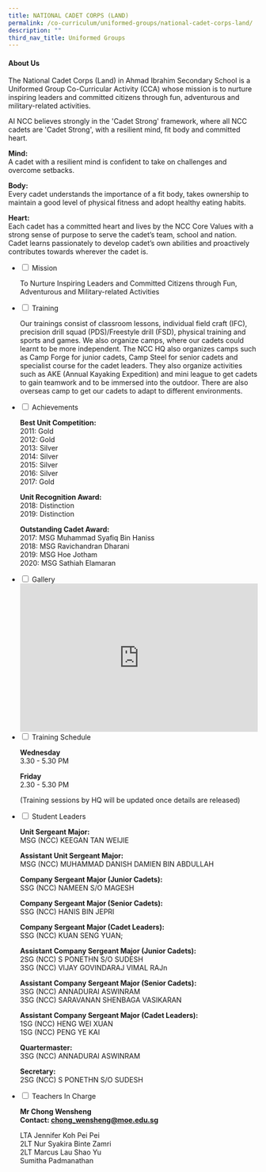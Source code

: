 ```yaml
---
title: NATIONAL CADET CORPS (LAND)
permalink: /co-curriculum/uniformed-groups/national-cadet-corps-land/
description: ""
third_nav_title: Uniformed Groups
---
```

<h4><strong>About Us</strong></h4>
<p>The National Cadet Corps (Land) in Ahmad Ibrahim Secondary School is a Uniformed Group Co-Curricular Activity (CCA) whose mission is to nurture inspiring leaders and committed citizens through fun, adventurous and military-related activities.</p>
<p>AI NCC believes strongly in the 'Cadet Strong' framework, where all NCC cadets are 'Cadet Strong', with a resilient mind, fit body and committed heart.</p>
<p><strong>Mind:<br /></strong>A cadet with a resilient mind is confident to take on challenges and overcome setbacks.</p>
<p><strong>Body:<br /></strong>Every cadet understands the importance of a fit body, takes ownership to maintain a good level of physical fitness and adopt healthy eating habits.</p>
<p><strong>Heart:<br /></strong>Each cadet has a committed heart and lives by the NCC Core Values with a strong sense of purpose to serve the cadet&rsquo;s team, school and nation. Cadet learns passionately to develop cadet&rsquo;s own abilities and proactively contributes towards wherever the cadet is.</p>
<ul class="jekyllcodex_accordion">
<li><input id="accordion1" type="checkbox" /> <label for="accordion1">Mission</label>
<div>
<p>To Nurture Inspiring Leaders and Committed Citizens through Fun, Adventurous and Military-related Activities</p>
</div>
</li>
<li><input id="accordion2" type="checkbox" /> <label for="accordion2">Training</label>
<div>
<p>Our trainings consist of classroom lessons, individual field craft (IFC), precision drill squad (PDS)/Freestyle drill (FSD), physical training and sports and games. We also organize camps, where our cadets could learnt to be more independent. The NCC HQ also organizes camps such as Camp Forge for junior cadets, Camp Steel for senior cadets and specialist course for the cadet leaders. They also organize activities such as AKE (Annual Kayaking Expedition) and mini league to get cadets to gain teamwork and to be immersed into the outdoor. There are also overseas camp to get our cadets to adapt to different environments.</p>
</div>
</li>
<li><input id="accordion3" type="checkbox" /> <label for="accordion3">Achievements</label>
<div>
<p><strong>Best Unit Competition:<br /></strong>2011: Gold<br />2012: Gold<br />2013: Silver<br />2014: Silver<br />2015: Silver<br />2016: Silver<br />2017: Gold</p>
<p><strong>Unit Recognition Award:<br /></strong>2018: Distinction<br />2019: Distinction</p>
<p><strong>Outstanding Cadet Award:<br /></strong>2017: MSG Muhammad Syafiq Bin Haniss<br />2018: MSG Ravichandran Dharani<br />2019: MSG Hoe Jotham<br />2020: MSG Sathiah Elamaran</p>
</div>
</li>
<li><input id="accordion5" type="checkbox" /> <label for="accordion5">Gallery</label>
<div>
<iframe src="https://docs.google.com/presentation/d/e/2PACX-1vSoev-Z05BRhWLIKCZAgzij5hxPM4T-kk5Ub2LmUwJHym2WRgviTUsUS_-iaGL1tgLrFPwLipWXwGTQ/embed?start=false&loop=false&delayms=5000" frameborder="0" width="480" height="299" allowfullscreen="true"></iframe>
</div>
</li>
<li><input id="accordion6" type="checkbox" /> <label for="accordion6">Training Schedule</label>
<div>
<p><strong>Wednesday<br /></strong>3.30 - 5.30 PM</p>
<p><strong>Friday<br /></strong>2.30 - 5.30 PM</p>
<p>(Training sessions by HQ will be updated once details are released)</p>
</div>
</li>
<li><input id="accordion7" type="checkbox" /> <label for="accordion7">Student Leaders</label>
<div>
<p><strong>Unit Sergeant Major:<br /></strong>MSG (NCC) KEEGAN TAN WEIJIE</p>
<p><strong>Assistant Unit Sergeant Major:<br /></strong>MSG (NCC) MUHAMMAD DANISH DAMIEN BIN ABDULLAH</p>
<p><strong>Company Sergeant Major (Junior Cadets):<br /></strong>SSG (NCC) NAMEEN S/O MAGESH</p>
<p><strong>Company Sergeant Major (Senior Cadets):<br /></strong>SSG (NCC) HANIS BIN JEPRI</p>
<p><strong>Company Sergeant Major (Cadet Leaders):<br /></strong>SSG (NCC) KUAN SENG YUAN;</p>
<p><strong>Assistant Company Sergeant Major (Junior Cadets):<br /></strong>2SG (NCC) S PONETHN S/O SUDESH<br />3SG (NCC) VIJAY GOVINDARAJ VIMAL RAJn<br /></p>
<p><strong>Assistant Company Sergeant Major (Senior Cadets):<br /></strong>3SG (NCC) ANNADURAI ASWINRAM<br />3SG (NCC) SARAVANAN SHENBAGA VASIKARAN<br /></p>
<p><strong>Assistant Company Sergeant Major (Cadet Leaders):<br /></strong>1SG (NCC) HENG WEI XUAN<br />1SG (NCC) PENG YE KAI</p>
<p><strong>Quartermaster:<br /></strong>3SG (NCC) ANNADURAI ASWINRAM</p><p><strong>Secretary:<br /></strong>2SG (NCC) S PONETHN S/O SUDESH</p>
</div>
</li>
<li><input id="accordion8" type="checkbox" /> <label for="accordion8">Teachers In Charge</label>
<div>
<p><strong>Mr Chong Wensheng<br /></strong><strong>Contact:&nbsp;<a href="mailto:tan_boon_cheong_marc@moe.edu.sg" target="">chong_wensheng@moe.edu.sg</a></strong></p>
<p>LTA Jennifer Koh Pei Pei<br />2LT Nur Syakira Binte Zamri<br />2LT Marcus Lau Shao Yu<br/> Sumitha Padmanathan</p>
</div>
</li>
</ul>